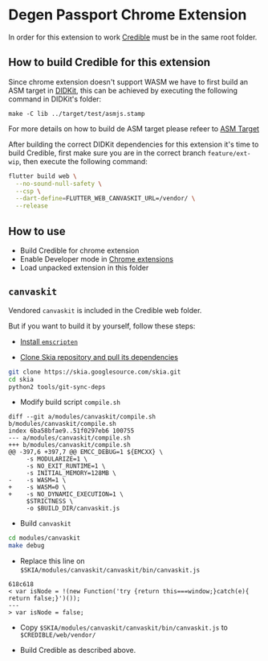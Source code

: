 # Degen Passport Chrome Extension

In order for this extension to work [Credible](https://github.com/spruceid/credible) must be in the same root folder.

## How to build Credible for this extension
Since chrome extension doesn't support WASM we have to first build an ASM target in [DIDKit](https://github.com/spruceid/didkit), this can be achieved by executing the following command in DIDKit's folder:

```
make -C lib ../target/test/asmjs.stamp
```

For more details on how to build de ASM target please refeer to [ASM Target](https://github.com/spruceid/didkit/tree/feature/asmjs/lib/wasm#asm-target)

After building the correct DIDKit dependencies for this extension it's time to build Credible, first make sure you are in the correct branch `feature/ext-wip`, then execute the following command:

```bash
flutter build web \
  --no-sound-null-safety \
  --csp \
  --dart-define=FLUTTER_WEB_CANVASKIT_URL=/vendor/ \
  --release
```

## How to use

- Build Credible for chrome extension
- Enable Developer mode in [Chrome extensions](chrome://extensions/)
- Load unpacked extension in this folder

## `canvaskit`

Vendored `canvaskit` is included in the Credible web folder.

But if you want to build it by yourself, follow these steps:

- [Install `emscripten`](https://emscripten.org/docs/getting_started/downloads.html)

- [Clone Skia repository and pull its dependencies](https://skia.org/user/download)

```bash
git clone https://skia.googlesource.com/skia.git
cd skia
python2 tools/git-sync-deps
```

- Modify build script `compile.sh`

```
diff --git a/modules/canvaskit/compile.sh b/modules/canvaskit/compile.sh
index 6ba58bfae9..51f0297eb6 100755
--- a/modules/canvaskit/compile.sh
+++ b/modules/canvaskit/compile.sh
@@ -397,6 +397,7 @@ EMCC_DEBUG=1 ${EMCXX} \
     -s MODULARIZE=1 \
     -s NO_EXIT_RUNTIME=1 \
     -s INITIAL_MEMORY=128MB \
-    -s WASM=1 \
+    -s WASM=0 \
+    -s NO_DYNAMIC_EXECUTION=1 \
     $STRICTNESS \
     -o $BUILD_DIR/canvaskit.js
```

- Build `canvaskit`

```bash
cd modules/canvaskit
make debug
```

- Replace this line on `$SKIA/modules/canvaskit/canvaskit/bin/canvaskit.js`

```
618c618
< var isNode = !(new Function('try {return this===window;}catch(e){ return false;}')());
---
> var isNode = false;
```

- Copy `$SKIA/modules/canvaskit/canvaskit/bin/canvaskit.js` to `$CREDIBLE/web/vendor/`

- Build Credible as described above.
